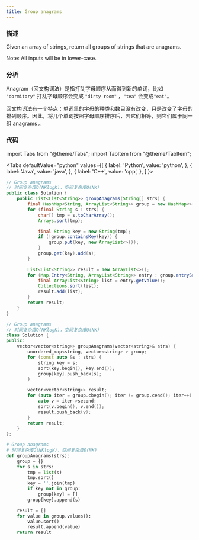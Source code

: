 ```yaml
---
title: Group anagrams
---
```


### 描述

Given an array of strings, return all groups of strings that are anagrams.

Note: All inputs will be in lower-case.

### 分析

Anagram（回文构词法）是指打乱字母顺序从而得到新的单词，比如 `"dormitory"` 打乱字母顺序会变成 `"dirty room"` ，`"tea"` 会变成`"eat"`。

回文构词法有一个特点：单词里的字母的种类和数目没有改变，只是改变了字母的排列顺序。因此，将几个单词按照字母顺序排序后，若它们相等，则它们属于同一组 anagrams 。

### 代码

import Tabs from "@theme/Tabs";
import TabItem from "@theme/TabItem";

<Tabs
defaultValue="python"
values={[
{ label: 'Python', value: 'python', },
{ label: 'Java', value: 'java', },
{ label: 'C++', value: 'cpp', },
]
}>
<TabItem value="java">

```java
// Group anagrams
// 时间复杂度O(NKlogK)，空间复杂度O(NK)
public class Solution {
    public List<List<String>> groupAnagrams(String[] strs) {
        final HashMap<String, ArrayList<String>> group = new HashMap<>();
        for (final String s : strs) {
            char[] tmp = s.toCharArray();
            Arrays.sort(tmp);

            final String key = new String(tmp);
            if (!group.containsKey(key)) {
                group.put(key, new ArrayList<>());
            }
            group.get(key).add(s);
        }

        List<List<String>> result = new ArrayList<>();
        for (Map.Entry<String, ArrayList<String>> entry : group.entrySet()) {
            final ArrayList<String> list = entry.getValue();
            Collections.sort(list);
            result.add(list);
        }
        return result;
    }
}
```

</TabItem>
<TabItem value="cpp">

```cpp
// Group anagrams
// 时间复杂度O(NKlogK)，空间复杂度O(NK)
class Solution {
public:
    vector<vector<string>> groupAnagrams(vector<string>& strs) {
        unordered_map<string, vector<string> > group;
        for (const auto &s : strs) {
            string key = s;
            sort(key.begin(), key.end());
            group[key].push_back(s);
        }

        vector<vector<string>> result;
        for (auto iter = group.cbegin(); iter != group.cend(); iter++) {
            auto v = iter->second;
            sort(v.begin(), v.end());
            result.push_back(v);
        }
        return result;
    }
};
```

</TabItem>

<TabItem value="python">

```python
# Group anagrams
# 时间复杂度O(NKlogK)，空间复杂度O(NK)
def groupAnagrams(strs):
    group = {}
    for s in strs:
        tmp = list(s)
        tmp.sort()
        key = ''.join(tmp)
        if key not in group:
            group[key] = []
        group[key].append(s)

    result = []
    for value in group.values():
        value.sort()
        result.append(value)
    return result
```

</TabItem>
</Tabs>
